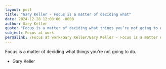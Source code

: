 ```yaml
---
layout: post
title: "Gary Keller - Focus is a matter of deciding what"
date: 2024-12-28 12:00:00 -0000
author: Gary Keller
quote: "Focus is a matter of deciding what things you’re not going to do."
subject: Focus at work
permalink: /Focus at work/Gary Keller/Gary Keller - Focus is a matter of deciding what
---
```


Focus is a matter of deciding what things you’re not going to do.

- Gary Keller

